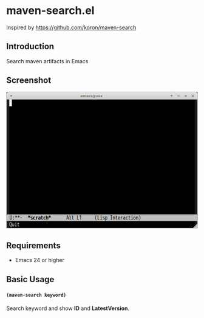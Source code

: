 # maven-search.el

Inspired by https://github.com/koron/maven-search

## Introduction

Search maven artifacts in Emacs

## Screenshot

![maven-search](image/maven-search.gif)

## Requirements

- Emacs 24 or higher


## Basic Usage

#### `(maven-search keyword)`

Search keyword and show **ID** and **LatestVersion**.
